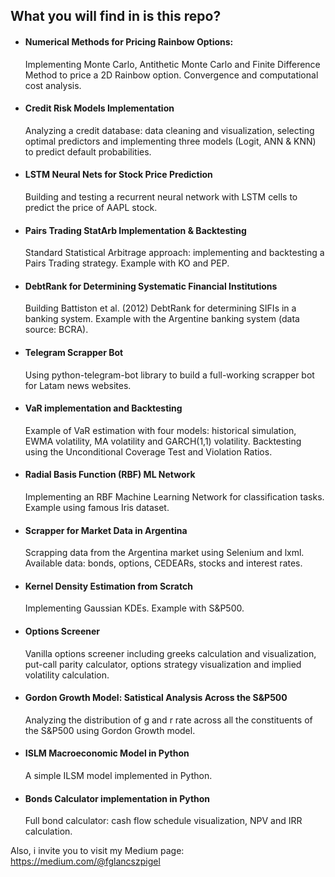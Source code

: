 ## What you will find in is this repo?
- #### Numerical Methods for Pricing Rainbow Options: 
  Implementing Monte Carlo, Antithetic Monte Carlo and Finite Difference Method to   price a 2D Rainbow option. Convergence and computational cost analysis. 
- #### Credit Risk Models Implementation
  Analyzing a credit database: data cleaning and visualization, selecting optimal predictors and implementing three models (Logit, ANN & KNN) to predict default probabilities. 
- #### LSTM Neural Nets for Stock Price Prediction
  Building and testing a recurrent neural network with LSTM cells to predict the price of AAPL stock. 
- #### Pairs Trading StatArb Implementation & Backtesting
  Standard Statistical Arbitrage approach: implementing and backtesting a Pairs Trading strategy. Example with KO and PEP. 
- #### DebtRank for Determining Systematic Financial Institutions
  Building Battiston et al. (2012) DebtRank for determining SIFIs in a banking system.
  Example with the Argentine banking system (data source: BCRA). 
- #### Telegram Scrapper Bot
  Using python-telegram-bot library to build a full-working scrapper bot for Latam news websites. 
- #### VaR implementation and Backtesting
  Example of VaR estimation with four models: historical simulation, EWMA volatility, MA volatility and GARCH(1,1) volatility. Backtesting using the Unconditional Coverage Test and Violation Ratios. 
- #### Radial Basis Function (RBF) ML Network
  Implementing an RBF Machine Learning Network for classification tasks. Example using famous Iris dataset. 
- #### Scrapper for Market Data in Argentina
  Scrapping data from the Argentina market using Selenium and lxml. Available data: bonds, options, CEDEARs, stocks and interest rates. 
- #### Kernel Density Estimation from Scratch 
  Implementing Gaussian KDEs. Example with S&P500. 
- #### Options Screener
  Vanilla options screener including greeks calculation and visualization, put-call parity calculator, options strategy visualization and   implied volatility calculation. 
- #### Gordon Growth Model: Satistical Analysis Across the S&P500
  Analyzing the distribution of g and r rate across all the constituents of the S&P500 using Gordon Growth model. 
- #### ISLM Macroeconomic Model in Python
  A simple ILSM model implemented in Python. 
- #### Bonds Calculator implementation in Python
  Full bond calculator: cash flow schedule visualization, NPV and IRR calculation. 

Also, i invite you to visit my Medium page: 
https://medium.com/@fglancszpigel 

